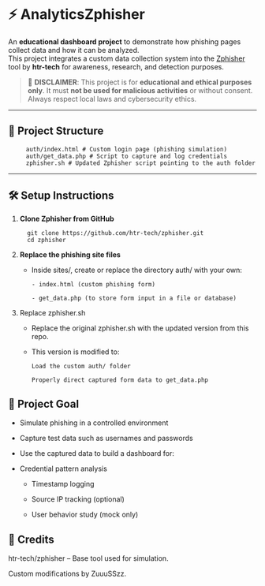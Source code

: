 # ⚡ AnalyticsZphisher

An **educational dashboard project** to demonstrate how phishing pages collect data and how it can be analyzed.  
This project integrates a custom data collection system into the [Zphisher](https://github.com/htr-tech/zphisher) tool by **htr-tech** for awareness, research, and detection purposes.

> 🚨 **DISCLAIMER**: This project is for **educational and ethical purposes only**. It must **not be used for malicious activities** or without consent. Always respect local laws and cybersecurity ethics.

---

## 📁 Project Structure

         auth/index.html # Custom login page (phishing simulation)
         auth/get_data.php # Script to capture and log credentials
         zphisher.sh # Updated Zphisher script pointing to the auth folder

---

## 🛠️ Setup Instructions

1. **Clone Zphisher from GitHub**

         git clone https://github.com/htr-tech/zphisher.git
         cd zphisher
   
3. **Replace the phishing site files**

   - Inside sites/, create or replace the directory auth/ with your own:

         - index.html (custom phishing form)

         - get_data.php (to store form input in a file or database)

4. Replace zphisher.sh

   - Replace the original zphisher.sh with the updated version from this repo.

   - This version is modified to:

         Load the custom auth/ folder

         Properly direct captured form data to get_data.php

## 🎯 Project Goal

- Simulate phishing in a controlled environment

- Capture test data such as usernames and passwords

- Use the captured data to build a dashboard for:

- Credential pattern analysis

   - Timestamp logging

   - Source IP tracking (optional)

   - User behavior study (mock only)


## 🙏 Credits

htr-tech/zphisher – Base tool used for simulation.

Custom modifications by ZuuuSSzz.
